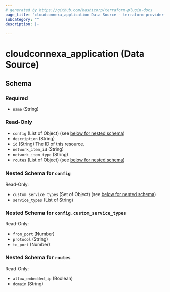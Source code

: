 ```yaml
---
# generated by https://github.com/hashicorp/terraform-plugin-docs
page_title: "cloudconnexa_application Data Source - terraform-provider-cloudconnexa"
subcategory: ""
description: |-
  
---
```


# cloudconnexa_application (Data Source)





<!-- schema generated by tfplugindocs -->
## Schema

### Required

- `name` (String)

### Read-Only

- `config` (List of Object) (see [below for nested schema](#nestedatt--config))
- `description` (String)
- `id` (String) The ID of this resource.
- `network_item_id` (String)
- `network_item_type` (String)
- `routes` (List of Object) (see [below for nested schema](#nestedatt--routes))

<a id="nestedatt--config"></a>
### Nested Schema for `config`

Read-Only:

- `custom_service_types` (Set of Object) (see [below for nested schema](#nestedobjatt--config--custom_service_types))
- `service_types` (List of String)

<a id="nestedobjatt--config--custom_service_types"></a>
### Nested Schema for `config.custom_service_types`

Read-Only:

- `from_port` (Number)
- `protocol` (String)
- `to_port` (Number)



<a id="nestedatt--routes"></a>
### Nested Schema for `routes`

Read-Only:

- `allow_embedded_ip` (Boolean)
- `domain` (String)
